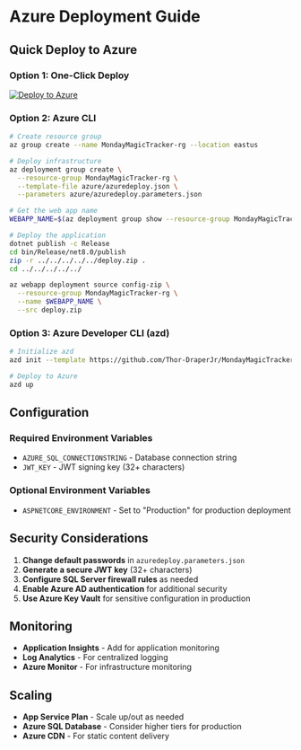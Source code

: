 # Azure Deployment Guide

## Quick Deploy to Azure

### Option 1: One-Click Deploy
[![Deploy to Azure](https://aka.ms/deploytoazurebutton)](https://portal.azure.com/#create/Microsoft.Template/uri/https%3A%2F%2Fraw.githubusercontent.com%2FThor-DraperJr%2FMondayMagicTracker%2Fmain%2Fazure%2Fazuredeploy.json)

### Option 2: Azure CLI
```bash
# Create resource group
az group create --name MondayMagicTracker-rg --location eastus

# Deploy infrastructure
az deployment group create \
  --resource-group MondayMagicTracker-rg \
  --template-file azure/azuredeploy.json \
  --parameters azure/azuredeploy.parameters.json

# Get the web app name
WEBAPP_NAME=$(az deployment group show --resource-group MondayMagicTracker-rg --name azuredeploy --query properties.outputs.webAppUrl.value --output tsv | sed 's/https:\/\///' | sed 's/\.azurewebsites\.net//')

# Deploy the application
dotnet publish -c Release
cd bin/Release/net8.0/publish
zip -r ../../../../../deploy.zip .
cd ../../../../../

az webapp deployment source config-zip \
  --resource-group MondayMagicTracker-rg \
  --name $WEBAPP_NAME \
  --src deploy.zip
```

### Option 3: Azure Developer CLI (azd)
```bash
# Initialize azd
azd init --template https://github.com/Thor-DraperJr/MondayMagicTracker

# Deploy to Azure
azd up
```

## Configuration

### Required Environment Variables
- `AZURE_SQL_CONNECTIONSTRING` - Database connection string
- `JWT_KEY` - JWT signing key (32+ characters)

### Optional Environment Variables
- `ASPNETCORE_ENVIRONMENT` - Set to "Production" for production deployment

## Security Considerations

1. **Change default passwords** in `azuredeploy.parameters.json`
2. **Generate a secure JWT key** (32+ characters)
3. **Configure SQL Server firewall rules** as needed
4. **Enable Azure AD authentication** for additional security
5. **Use Azure Key Vault** for sensitive configuration in production

## Monitoring

- **Application Insights** - Add for application monitoring
- **Log Analytics** - For centralized logging
- **Azure Monitor** - For infrastructure monitoring

## Scaling

- **App Service Plan** - Scale up/out as needed
- **Azure SQL Database** - Consider higher tiers for production
- **Azure CDN** - For static content delivery
